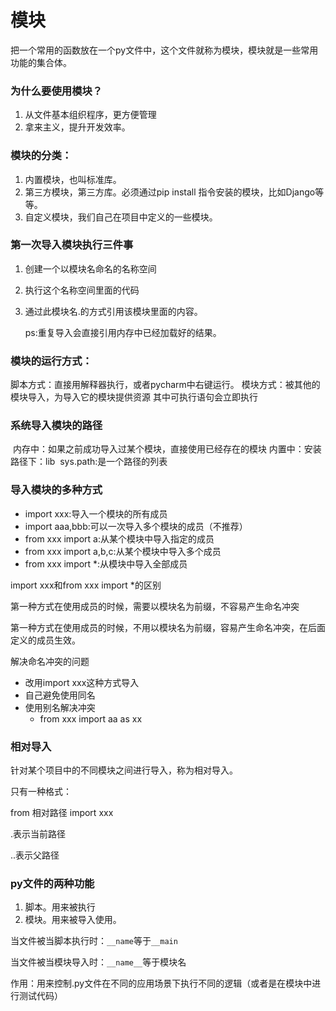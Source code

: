 # 模块

把一个常用的函数放在一个py文件中，这个文件就称为模块，模块就是一些常用功能的集合体。

### 为什么要使用模块？

1. 从文件基本组织程序，更方便管理
2. 拿来主义，提升开发效率。

### 模块的分类：

1. 内置模块，也叫标准库。
2. 第三方模块，第三方库。必须通过pip install 指令安装的模块，比如Django等等。
3. 自定义模块，我们自己在项目中定义的一些模块。

### 第一次导入模块执行三件事

1. 创建一个以模块名命名的名称空间

2. 执行这个名称空间里面的代码

3. 通过此模块名.的方式引用该模块里面的内容。

   ps:重复导入会直接引用内存中已经加载好的结果。

### 模块的运行方式：

脚本方式：直接用解释器执行，或者pycharm中右键运行。
模块方式：被其他的模块导入，为导入它的模块提供资源
	其中可执行语句会立即执行

### 系统导入模块的路径

​	内存中：如果之前成功导入过某个模块，直接使用已经存在的模块
​	内置中：安装路径下：lib
​	sys.path:是一个路径的列表

### 导入模块的多种方式

+ import xxx:导入一个模块的所有成员
+ import aaa,bbb:可以一次导入多个模块的成员（不推荐）
+ from xxx import a:从某个模块中导入指定的成员
+ from xxx import a,b,c:从某个模块中导入多个成员
+ from xxx import *:从模块中导入全部成员

import xxx和from xxx import *的区别

第一种方式在使用成员的时候，需要以模块名为前缀，不容易产生命名冲突

第一种方式在使用成员的时候，不用以模块名为前缀，容易产生命名冲突，在后面定义的成员生效。

解决命名冲突的问题

+ 改用import xxx这种方式导入
+ 自己避免使用同名
+ 使用别名解决冲突
  + from xxx import aa as xx

### 相对导入

针对某个项目中的不同模块之间进行导入，称为相对导入。

只有一种格式：

from 相对路径 import xxx

.表示当前路径

..表示父路径



### py文件的两种功能

1. 脚本。用来被执行
2. 模块。用来被导入使用。



当文件被当脚本执行时：`__name`等于`__main`

当文件被当模块导入时：`__name__`等于模块名

作用：用来控制.py文件在不同的应用场景下执行不同的逻辑（或者是在模块中进行测试代码）